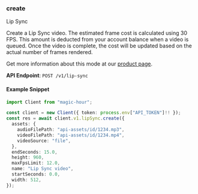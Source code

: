 
### create <a name="create"></a>
Lip Sync

Create a Lip Sync video. The estimated frame cost is calculated using 30 FPS. This amount is deducted from your account balance when a video is queued. Once the video is complete, the cost will be updated based on the actual number of frames rendered.
  
Get more information about this mode at our [product page](/products/lip-sync).
  

**API Endpoint**: `POST /v1/lip-sync`

#### Example Snippet

```typescript
import Client from "magic-hour";

const client = new Client({ token: process.env["API_TOKEN"]!! });
const res = await client.v1.lipSync.create({
  assets: {
    audioFilePath: "api-assets/id/1234.mp3",
    videoFilePath: "api-assets/id/1234.mp4",
    videoSource: "file",
  },
  endSeconds: 15.0,
  height: 960,
  maxFpsLimit: 12.0,
  name: "Lip Sync video",
  startSeconds: 0.0,
  width: 512,
});
```
